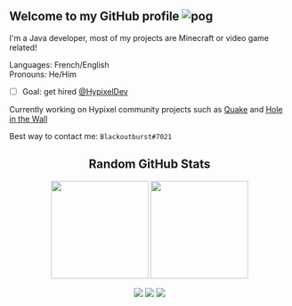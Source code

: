 ## Welcome to my GitHub profile ![pog](https://cdn.discordapp.com/emojis/930577246249418782.gif?size=24&quality=lossless)

I'm a Java developer, most of my projects are Minecraft or video game related!

Languages: French/English\
Pronouns: He/Him

- [ ] Goal: get hired [@HypixelDev](https://github.com/HypixelDev)

Currently working on Hypixel community projects such as [Quake](https://github.com/Blackoutburst/QuakeCraft) and [Hole in the Wall](https://github.com/Blackoutburst/HitW-plugin)

Best way to contact me: `Blackoutburst#7021`

<div align="center">
  <h2>Random GitHub Stats</h2>
  
  <img height="175em" src="https://github-readme-stats.vercel.app/api?username=Blackoutburst&count_private=true&show_icons=true&include_all_commits=true&border_color=bf00ff&title_color=bf00ff&text_color=d4b5ff&icon_color=e600ff&bg_color=DEG,400047,2d0047" />
  <img height="175em" src="https://github-readme-stats.vercel.app/api/top-langs/?username=Blackoutburst&layout=compact&border_color=bf00ff&title_color=bf00ff&text_color=d4b5ff&icon_color=e600ff&bg_color=DEG,2d0047,400047" />
  
  [<img src="https://img.shields.io/badge/Patreon-orange">](https://www.patreon.com/Blackoutburst)
  [<img src="https://img.shields.io/badge/Website-blueviolet">](https://www.blackoutburst.com/)
  [<img src="https://img.shields.io/badge/Youtube-ff0000">](https://www.youtube.com/channel/UCOmdNokN6UVeNhDfB61B_0A)
</div>
